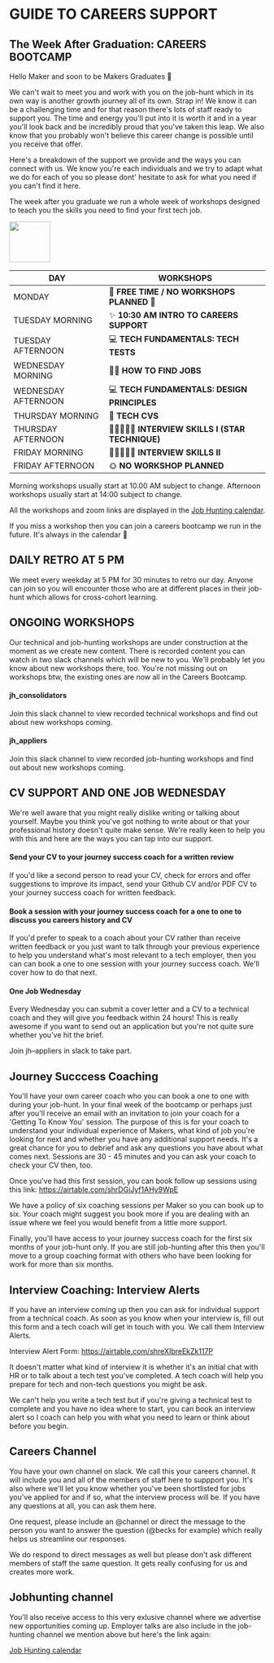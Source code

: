 # GUIDE TO CAREERS SUPPORT

## The Week After Graduation: CAREERS BOOTCAMP

Hello Maker and soon to be Makers Graduates 👋

We can't wait to meet you and work with you on the job-hunt which in its own way is another growth journey all of its own. Strap in! We know it can be a challenging time and for that reason there's lots of staff ready to support you. The time and energy you'll put into it is worth it and in a year you'll look back and be incredibly proud that you've taken this leap. We also know that you probably won't believe this career change is possible until you receive that offer.

Here's a breakdown of the support we provide and the ways you can connect with us. We know you're each individuals and we try to adapt what we do for each of you so please dont' hesitate to ask for what you need if you can't find it here. 

The week after you graduate we run a whole week of workshops designed to teach you the skills you need to find your first tech job.

<img src="https://media.giphy.com/media/L7rvtd9LNzv6BvEsxe/giphy.gif"  width="80" height="80" />


| DAY                            | WORKSHOPS                                   |
| ------------------------------ | -----------------------------------------   |
| MONDAY                         | 🧘 __FREE TIME / NO WORKSHOPS PLANNED__  🧘  |
| TUESDAY MORNING                | ✨ __10:30 AM INTRO TO CAREERS SUPPORT__     |
| TUESDAY AFTERNOON              | 💻 __TECH FUNDAMENTALS: TECH TESTS__         |
| WEDNESDAY MORNING              | 🕵️‍♀️ __HOW TO FIND JOBS__                      | 
| WEDNESDAY AFTERNOON            | 💻 __TECH FUNDAMENTALS: DESIGN PRINCIPLES__  |
| THURSDAY MORNING               | 📄 __TECH CVS__                              |
| THURSDAY AFTERNOON             | 🧑🏽‍🤝‍🧑🏽 __INTERVIEW SKILLS I (STAR TECHNIQUE)__   |                        
| FRIDAY MORNING                 | 🧑🏽‍🤝‍🧑🏽 __INTERVIEW SKILLS II__                    |
| FRIDAY AFTERNOON               | 🌞 __NO WORKSHOP PLANNED__                   |

Morning workshops usually start at 10.00 AM subject to change.
Afternoon workshops usually start at 14:00 subject to change.

All the workshops and zoom links are displayed in the [Job Hunting calendar](https://calendar.google.com/calendar/u/0?cid=Y19zZ2dvcW9kZ2Vhdm5qZ2VjZGVhbzNkY2ZmMEBncm91cC5jYWxlbmRhci5nb29nbGUuY29t).

If you miss a workshop  then you can join a careers bootcamp we run in the future. It's always in the calendar 📅

## DAILY RETRO AT 5 PM

We meet every weekday at 5 PM for 30 minutes to retro our day. Anyone can join so you will encounter those who are at different places in their job-hunt which allows for cross-cohort learning.


## ONGOING WORKSHOPS

Our technical and job-hunting workshops are under construction at the moment as we create new content. There is recorded content you can watch in two slack channels which will be new to you. We'll probably let you know about new workshops there, too. You're not missing out on workshops btw, the existing ones are now all in the Careers Bootcamp.

#### jh_consolidators 
Join this slack channel to view recorded technical workshops and find out about new workshops coming.

#### jh_appliers 
Join this slack channel to view recorded job-hunting workshops and find out about new workshops coming.

## CV SUPPORT AND ONE JOB WEDNESDAY

We're well aware that you might really dislike writing or talking about yourself. Maybe you think you've got nothing to write about or that your professional history doesn't quite make sense. We're really keen to help you with this and here are the ways you can tap into our support.

#### Send your CV to your journey success coach for a written review
If you'd like a second person to read your CV, check for errors and offer suggestions to improve its impact, send your Github CV and/or PDF CV to your journey success coach for written feedback.

#### Book a session with your journey success coach for a one to one to discuss you careers history and CV
If you'd prefer to speak to a coach about your CV rather than receive written feedback or you just want to talk through your previous experience to help you understand what's most relevant to a tech employer, then you can can book a one to one session with your journey success coach. We'll cover how to do that next.

#### One Job Wednesday

Every Wednesday you can submit a cover letter and a CV to a technical coach and they will give you feedback within 24 hours! This is really awesome if you want to send out an application but you're not quite sure whether you've hit the brief.

Join jh–appliers in slack to take part.

## Journey Succcess Coaching

You'll have your own career coach who you can book a one to one with during your job-hunt. In your final week of the bootcamp or perhaps just after you'll receive an email with an invitation to join your coach for a 'Getting To Know You' session. The purpose of this is for your coach to understand your individual experience of Makers, what kind of job you're looking for next and whether you have any additional support needs. It's a great chance for you to debrief and ask any questions you have about what comes next. Sessions are 30 - 45 minutes and you can ask your coach to check your CV then, too.

Once you've had this first session,  you can book follow up sessions using this link: https://airtable.com/shrDGiJyf1AHy9WpE

We have a policy of six coaching sessions per Maker so you can book up to six. Your coach might suggest you book more if you are dealing with an issue where we feel you would benefit from a little more support.

Finally, you'll have access to your journey success coach for the first six months of your job-hunt only. If you are still job-hunting after this then you'll move to a group coaching format with others who have been looking for work for more than six months.

## Interview Coaching: Interview Alerts

If you have an interview coming up then you can ask for individual support from a technical coach. As soon as you know when your interview is, fill out this form and a tech coach will get in touch with you. We call them Interview Alerts.

Interview Alert Form: https://airtable.com/shreXIbreEkZk117P

It doesn't matter what kind of interview it is whether it's an initial chat with HR or to talk about a tech test you've completed. A tech coach will help you prepare for tech and non-tech questions you might be ask.

We can't help you write a tech test but if you're giving a technical test to complete and you have no idea where to start, you can book an interview alert so I coach can help you with what you need to learn or think about before you begin.

## Careers Channel

You have your own channel on slack. We call this your careers channel. It will include you and all of the members of staff here to suppport you. It's also where we'll let you know whether you've been shortlisted for jobs you've applied for and if so, what the interview process will be. If you have any questions at all, you can ask them here. 

One request, please include an @channel or direct the message to the person you want to answer the question (@becks for example) which really helps us streamline our responses.

We do respond to direct messages as well but please don't ask different members of staff the same question. It gets really confusing for us and creates more work. 

## Jobhunting channel

You'll also receive access to this very exlusive channel where we advertise new opportunities coming up. Employer talks are also include in the job-hunting channel we mention above but here's the link again:

[Job Hunting calendar](https://calendar.google.com/calendar/u/0?cid=Y19zZ2dvcW9kZ2Vhdm5qZ2VjZGVhbzNkY2ZmMEBncm91cC5jYWxlbmRhci5nb29nbGUuY29t)

